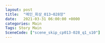 ```yaml
---
layout: post
title:  "메인_회상_013~028장"
date:   2021-03-31 06:00:00 +0000
categories: Main
Tags: Story Main
SceneCode: ["scene_skip_cp013-028_q1_s10"]
---
```

